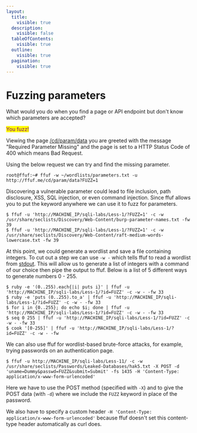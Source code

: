 ```yaml
---
layout:
  title:
    visible: true
  description:
    visible: false
  tableOfContents:
    visible: true
  outline:
    visible: true
  pagination:
    visible: true
---
```


# Fuzzing parameters

What would you do when you find a page or API endpoint but don't know which parameters are accepted?&#x20;

<mark style="color:purple;">You fuzz!</mark>

Viewing the page [/cd/param/data](http://ffuf.me/cd/param/data) you are greeted with the message "Required Parameter Missing" and the page is set to a HTTP Status Code of 400 which means Bad Request.

Using the below request we can try and find the missing parameter.

```
root@ffuf:~# ffuf -w ~/wordlists/parameters.txt -u http://ffuf.me/cd/param/data?FUZZ=1
```

Discovering a vulnerable parameter could lead to file inclusion, path disclosure, XSS, SQL injection, or even command injection. Since ffuf allows you to put the keyword anywhere we can use it to fuzz for parameters.

```
$ ffuf -u 'http://MACHINE_IP/sqli-labs/Less-1/?FUZZ=1' -c -w /usr/share/seclists/Discovery/Web-Content/burp-parameter-names.txt -fw 39
$ ffuf -u 'http://MACHINE_IP/sqli-labs/Less-1/?FUZZ=1' -c -w /usr/share/seclists/Discovery/Web-Content/raft-medium-words-lowercase.txt -fw 39
```

At this point, we could generate a wordlist and save a file containing integers. To cut out a step we can use `-w -` which tells ffuf to read a wordlist from [stdout](https://www.gnu.org/software/libc/manual/html\_node/Standard-Streams.html). This will allow us to generate a list of integers with a command of our choice then pipe the output to ffuf. Below is a list of 5 different ways to generate numbers 0 - 255.

```
$ ruby -e '(0..255).each{|i| puts i}' | ffuf -u 'http://MACHINE_IP/sqli-labs/Less-1/?id=FUZZ' -c -w - -fw 33
$ ruby -e 'puts (0..255).to_a' | ffuf -u 'http://MACHINE_IP/sqli-labs/Less-1/?id=FUZZ' -c -w - -fw 33
$ for i in {0..255}; do echo $i; done | ffuf -u 'http://MACHINE_IP/sqli-labs/Less-1/?id=FUZZ' -c -w - -fw 33
$ seq 0 255 | ffuf -u 'http://MACHINE_IP/sqli-labs/Less-1/?id=FUZZ' -c -w - -fw 33
$ cook '[0-255]' | ffuf -u 'http://MACHINE_IP/sqli-labs/Less-1/?id=FUZZ' -c -w - -fw 
```

We can also use ffuf for wordlist-based brute-force attacks, for example, trying passwords on an authentication page.

```
$ ffuf -u http://MACHINE_IP/sqli-labs/Less-11/ -c -w /usr/share/seclists/Passwords/Leaked-Databases/hak5.txt -X POST -d 'uname=Dummy&passwd=FUZZ&submit=Submit' -fs 1435 -H 'Content-Type: application/x-www-form-urlencoded'
```

Here we have to use the POST method (specified with `-X`) and to give the POST data (with `-d`) where we include the `FUZZ` keyword in place of the password.

We also have to specify a custom header `-H 'Content-Type: application/x-www-form-urlencoded'` because ffuf doesn't set this content-type header automatically as curl does.


